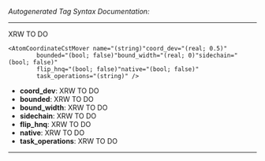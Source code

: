 _Autogenerated Tag Syntax Documentation:_

---
XRW TO DO

```
<AtomCoordinateCstMover name="(string)"coord_dev="(real; 0.5)"
        bounded="(bool; false)"bound_width="(real; 0)"sidechain="(bool; false)"
        flip_hnq="(bool; false)"native="(bool; false)"
        task_operations="(string)" />
```

-   **coord_dev**: XRW TO DO
-   **bounded**: XRW TO DO
-   **bound_width**: XRW TO DO
-   **sidechain**: XRW TO DO
-   **flip_hnq**: XRW TO DO
-   **native**: XRW TO DO
-   **task_operations**: XRW TO DO

---
